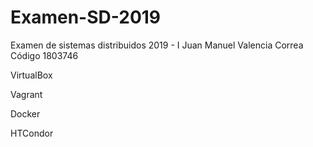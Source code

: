 # Examen-SD-2019
Examen de sistemas distribuidos 2019 - I
Juan Manuel Valencia Correa
Código 1803746

VirtualBox

Vagrant

Docker

HTCondor
